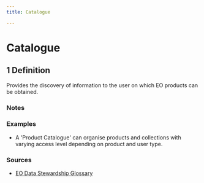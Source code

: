 ```yaml
---
title: Catalogue

---
```


# Catalogue

## 1 Definition

Provides the discovery of information to the user on which EO products can be obtained. 
### Notes

### Examples 
- A 'Product Catalogue' can organise products and collections with varying access level depending on product and user type.

### Sources 
- [EO Data Stewardship Glossary](https://ceos.org/document_management/Working_Groups/WGISS/Interest_Groups/Data_Stewardship/White_Papers/EO-DataStewardshipGlossary.pdf)
